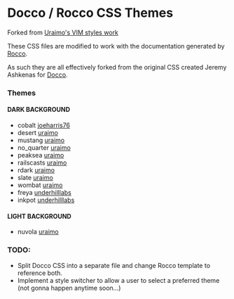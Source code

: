 # Docco / Rocco CSS Themes

Forked from [Uraimo's VIM styles work](https://github.com/uraimo/pygments-vimstyles)

These CSS files are modified to work with the documentation generated by [Rocco](http://rtomayko.github.com/rocco).

As such they are all effectively forked from the original CSS created Jeremy Ashkenas for [Docco](https://github.com/jashkenas/docco).

### Themes

#### DARK BACKGROUND
- cobalt        [joeharris76](https://github.com/joeharris76)
- desert        [uraimo](https://github.com/uraimo)
- mustang       [uraimo](https://github.com/uraimo)
- no_quarter    [uraimo](https://github.com/uraimo)
- peaksea       [uraimo](https://github.com/uraimo)
- railscasts    [uraimo](https://github.com/uraimo)
- rdark         [uraimo](https://github.com/uraimo)
- slate         [uraimo](https://github.com/uraimo)
- wombat        [uraimo](https://github.com/uraimo)
- freya         [underhilllabs](https://github.com/underhilllabs)
- inkpot        [underhilllabs](https://github.com/underhilllabs)

#### LIGHT BACKGROUND
- nuvola        [uraimo](https://github.com/uraimo)


### TODO:
- Split Docco CSS into a separate file and change Rocco template to reference both.
- Implement a style switcher to allow a user to select a preferred theme (not gonna happen anytime soon…)